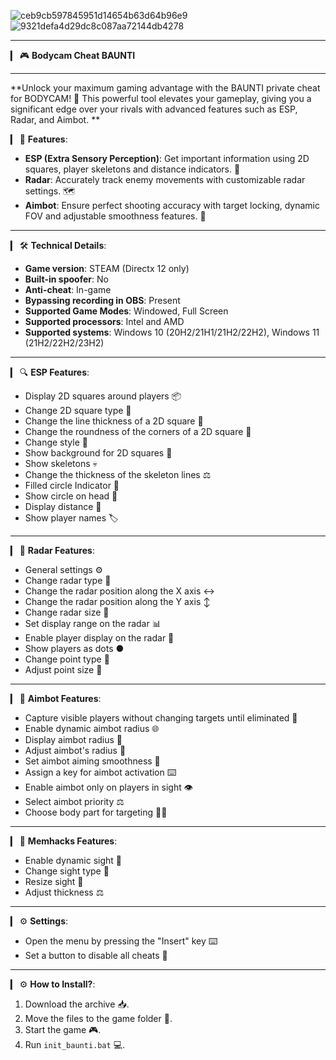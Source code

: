 
![ceb9cb597845951d14654b63d64b96e9](https://github.com/user-attachments/assets/47552218-3098-429d-bacf-63fe9d1a3b4f)
![9321defa4d29dc8c087aa72144db4278](https://github.com/user-attachments/assets/da4906f6-de96-40b3-a891-9cf3ea4f7df9)

---

▎ 🎮 **Bodycam Cheat BAUNTI**

---

**Unlock your maximum gaming advantage with the BAUNTI private cheat for BODYCAM! 🚀 This powerful tool elevates your gameplay, giving you a significant edge over your rivals with advanced features such as ESP, Radar, and Aimbot. **

▎ 🌟 **Features**:
- **ESP (Extra Sensory Perception)**: Get important information using 2D squares, player skeletons and distance indicators. 📏
- **Radar**: Accurately track enemy movements with customizable radar settings. 🗺️
- **Aimbot**: Ensure perfect shooting accuracy with target locking, dynamic FOV and adjustable smoothness features. 🎯

---

▎ 🛠️ **Technical Details**:

- **Game version**: STEAM (Directx 12 only)
- **Built-in spoofer**: No
- **Anti-cheat**: In-game
- **Bypassing recording in OBS**: Present
- **Supported Game Modes**: Windowed, Full Screen
- **Supported processors**: Intel and AMD
- **Supported systems**: Windows 10 (20H2/21H1/21H2/22H2), Windows 11 (21H2/22H2/23H2)

---

▎ 🔍 **ESP Features**:

- Display 2D squares around players 📦
- Change 2D square type 🔄
- Change the line thickness of a 2D square 📏
- Change the roundness of the corners of a 2D square 🔵
- Change style 🎨
- Show background for 2D squares 🌌
- Show skeletons 💀
- Change the thickness of the skeleton lines ⚖️
- Filled circle Indicator 🔴
- Show circle on head 👤
- Display distance 📏
- Show player names 🏷️

---

▎ 📡 **Radar Features**:
- General settings ⚙️
- Change radar type 🔄
- Change the radar position along the X axis ↔️
- Change the radar position along the Y axis ↕️
- Change radar size 📏
- Set display range on the radar 📊
- Enable player display on the radar 👥
- Show players as dots ●
- Change point type 🔵
- Adjust point size 📏

---

▎ 🎯 **Aimbot Features**:
- Capture visible players without changing targets until eliminated 🎯
- Enable dynamic aimbot radius 🌐
- Display aimbot radius 📏
- Adjust aimbot's radius 🔄
- Set aimbot aiming smoothness 🌊
- Assign a key for aimbot activation ⌨️
- Enable aimbot only on players in sight 👁️
- Select aimbot priority ⚖️
- Choose body part for targeting 🦵🦶

---

▎ 🧠 **Memhacks Features**:
- Enable dynamic sight 👀
- Change sight type 🔄
- Resize sight 📏
- Adjust thickness ⚖️

---

▎ ⚙️ **Settings**:
- Open the menu by pressing the "Insert" key ⌨️
- Set a button to disable all cheats 🚫

---

▎ ⚙️ **How to Install?**:
1. Download the archive 📥.
2. Move the files to the game folder 📂.
3. Start the game 🎮.
4. Run `init_baunti.bat` 💻.

